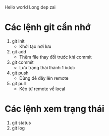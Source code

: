 Hello world 
Long dep zai

# Các lệnh git cần nhớ

1. git init 
    - Khởi tạo nơi lưu
2. git add
    - Thêm file thay đổi trước khi commit
3. git commit
    - Lưu trạng thái thành 1 bược
4. git push
    - Dùng để đẩy lên remote
5. git pull
    - Kéo từ remote về local

# Các lệnh xem trạng thái

1. git status
3. git log